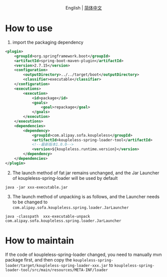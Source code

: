 <div align="center">

English | [简体中文](./README-zh_CN.md)

</div>

# How to use

1. import the packaging dependency
```xml
<plugin>
    <groupId>org.springframework.boot</groupId>
    <artifactId>spring-boot-maven-plugin</artifactId>
    <version>2.7.15</version>
    <configuration>
        <outputDirectory>../../target/boot</outputDirectory>
        <classifier>executable</classifier>
    </configuration>
    <executions>
        <execution>
            <id>package</id>
            <goals>
                <goal>repackage</goal>
            </goals>
        </execution>
    </executions>
    <dependencies>
        <dependency>
            <groupId>com.alipay.sofa.koupleless</groupId>
            <artifactId>koupleless-spring-loader-tool</artifactId>
            <!--最新版本1.0.0-->
            <version>${koupleless.runtime.version}</version>
        </dependency>
    </dependencies>
</plugin>
```
2. The launch method of fat jar remains unchanged, and the Jar Launcher of koupleless-spring-loader will be used by default
```shell
java -jar xxx-executable.jar
```
3. The launch method of unpacking is as follows, and the Launcher needs to be changed to `com.alipay.sofa.koupleless.spring.loader.JarLauncher`
```shell
java -classpath  xxx-executable-unpack com.alipay.sofa.koupleless.spring.loader.JarLauncher
```

# How to maintain

If the code of koupleless-spring-loader changed, you need to manually mvn package first, and then copy the `koupleless-spring-loader/target/koupleless-spring-loader-xxx.jar` to `koupleless-spring-loader-tool/src/main/resources/META-INF/loader`

